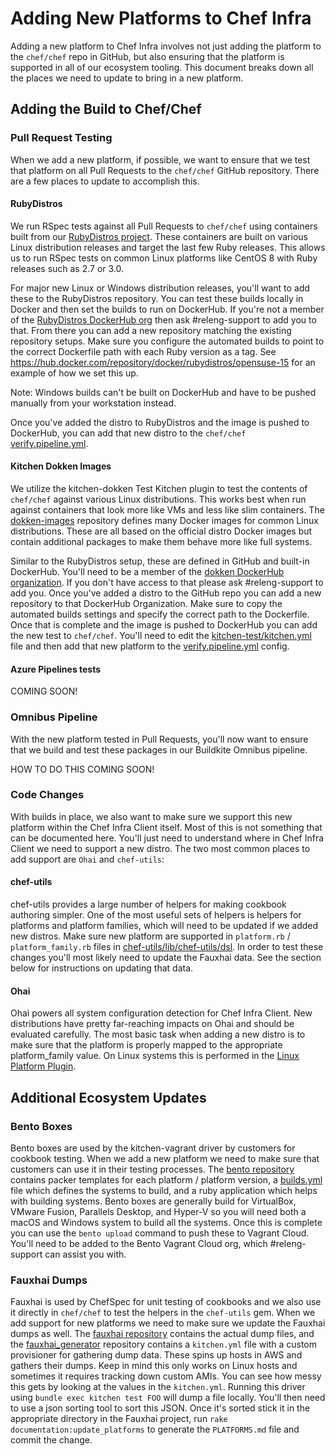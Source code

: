 # Adding New Platforms to Chef Infra

Adding a new platform to Chef Infra involves not just adding the platform to the `chef/chef` repo in GitHub, but also ensuring that the platform is supported in all of our ecosystem tooling. This document breaks down all the places we need to update to bring in a new platform.

## Adding the Build to Chef/Chef

### Pull Request Testing

When we add a new platform, if possible, we want to ensure that we test that platform on all Pull Requests to the `chef/chef` GitHub repository. There are a few places to update to accomplish this.

#### RubyDistros

We run RSpec tests against all Pull Requests to `chef/chef` using containers built from our [RubyDistros project](https://github.com/chef/rubydistros). These containers are built on various Linux distribution releases and target the last few Ruby releases. This allows us to run RSpec tests on common Linux platforms like CentOS 8 with Ruby releases such as 2.7 or 3.0.

For major new Linux or Windows distribution releases, you'll want to add these to the RubyDistros repository. You can test these builds locally in Docker and then set the builds to run on DockerHub. If you're not a member of the [RubyDistros DockerHub org](https://hub.docker.com/orgs/rubydistros) then ask #releng-support to add you to that. From there you can add a new repository matching the existing repository setups. Make sure you configure the automated builds to point to the correct Dockerfile path with each Ruby version as a tag. See https://hub.docker.com/repository/docker/rubydistros/opensuse-15 for an example of how we set this up.

Note: Windows builds can't be built on DockerHub and have to be pushed manually from your workstation instead.

Once you've added the distro to RubyDistros and the image is pushed to DockerHub, you can add that new distro to the `chef/chef` [verify.pipeline.yml](https://github.com/chef/chef/blob/main/.expeditor/verify.pipeline.yml).

#### Kitchen Dokken Images

We utilize the kitchen-dokken Test Kitchen plugin to test the contents of `chef/chef` against various Linux distributions. This works best when run against containers that look more like VMs and less like slim containers. The [dokken-images](https://github.com/test-kitchen/dokken-images) repository defines many Docker images for common Linux distributions. These are all based on the official distro Docker images but contain additional packages to make them behave more like full systems.

Similar to the RubyDistros setup, these are defined in GitHub and built-in DockerHub. You'll need to be a member of the [dokken DockerHub organization](https://hub.docker.com/orgs/dokken). If you don't have access to that please ask #releng-support to add you. Once you've added a distro to the GitHub repo you can add a new repository to that DockerHub Organization. Make sure to copy the automated builds settings and specify the correct path to the Dockerfile. Once that is complete and the image is pushed to DockerHub you can add the new test to `chef/chef`. You'll need to edit the [kitchen-test/kitchen.yml](https://github.com/chef/chef/blob/main/kitchen-tests/kitchen.yml) file and then add that new platform to the [verify.pipeline.yml](https://github.com/chef/chef/blob/main/.expeditor/verify.pipeline.yml) config.

#### Azure Pipelines tests

COMING SOON!

### Omnibus Pipeline

With the new platform tested in Pull Requests, you'll now want to ensure that we build and test these packages in our Buildkite Omnibus pipeline.

HOW TO DO THIS COMING SOON!

### Code Changes

With builds in place, we also want to make sure we support this new platform within the Chef Infra Client itself. Most of this is not something that can be documented here. You'll just need to understand where in Chef Infra Client we need to support a new distro. The two most common places to add support are `Ohai` and `chef-utils`:

#### chef-utils

chef-utils provides a large number of helpers for making cookbook authoring simpler. One of the most useful sets of helpers is helpers for platforms and platform families, which will need to be updated if we added new distros. Make sure new platform are supported in `platform.rb` / `platform_family.rb` files in [chef-utils/lib/chef-utils/dsl](https://github.com/chef/chef/tree/main/chef-utils/lib/chef-utils/dsl). In order to test these changes you'll most likely need to update the Fauxhai data. See the section below for instructions on updating that data.

#### Ohai

Ohai powers all system configuration detection for Chef Infra Client. New distributions have pretty far-reaching impacts on Ohai and should be evaluated carefully. The most basic task when adding a new distro is to make sure that the platform is properly mapped to the appropriate platform_family value. On Linux systems this is performed in the [Linux Platform Plugin](https://github.com/chef/ohai/blob/main/lib/ohai/plugins/linux/platform.rb).

## Additional Ecosystem Updates

### Bento Boxes

Bento boxes are used by the kitchen-vagrant driver by customers for cookbook testing. When we add a new platform we need to make sure that customers can use it in their testing processes. The [bento repository](https://github.com/chef/bento/) contains packer templates for each platform / platform version, a [builds.yml](https://github.com/chef/bento/blob/main/builds.yml) file which defines the systems to build, and a ruby application which helps with building systems. Bento boxes are generally build for VirtualBox, VMware Fusion, Parallels Desktop, and Hyper-V so you will need both a macOS and Windows system to build all the systems. Once this is complete you can use the `bento upload` command to push these to Vagrant Cloud. You'll need to be added to the Bento Vagrant Cloud org, which #releng-support can assist you with.

### Fauxhai Dumps

Fauxhai is used by ChefSpec for unit testing of cookbooks and we also use it directly in `chef/chef` to test the helpers in the `chef-utils` gem. When we add support for new platforms we need to make sure we update the Fauxhai dumps as well. The [fauxhai repository](https://github.com/chefspec/fauxhai/) contains the actual dump files, and the [fauxhai_generator](https://github.com/chefspec/fauxhai_generator) repository contains a `kitchen.yml` file with a custom provisioner for gathering dump data. These spins up hosts in AWS and gathers their dumps. Keep in mind this only works on Linux hosts and sometimes it requires tracking down custom AMIs. You can see how messy this gets by looking at the values in the `kitchen.yml`. Running this driver using `bundle exec kitchen test FOO` will dump a file locally. You'll then need to use a json sorting tool to sort this JSON. Once it's sorted stick it in the appropriate directory in the Fauxhai project, run `rake documentation:update_platforms` to generate the `PLATFORMS.md` file and commit the change. 
